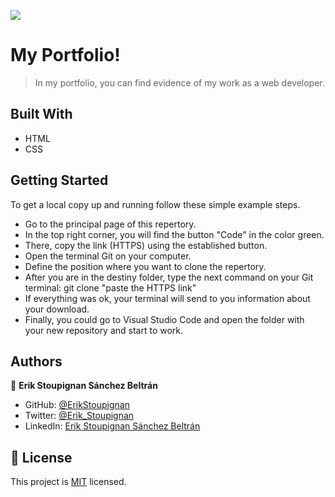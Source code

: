 ![](https://img.shields.io/badge/Microverse-blueviolet)

# My Portfolio!

> In my portfolio, you can find evidence of my work as a web developer.



## Built With

- HTML
- CSS


## Getting Started
To get a local copy up and running follow these simple example steps.

- Go to the principal page of this repertory.
- In the top right corner, you will find the button "Code" in the color green.
- There, copy the link (HTTPS) using the established button.
- Open the terminal Git on your computer.
- Define the position where you want to clone the repertory.
- After you are in the destiny folder, type the next command on your Git terminal: git clone  "paste the HTTPS link"
- If everything was ok, your terminal will send to you information about your download. 
- Finally, you could go to Visual Studio Code and open the folder with your new repository and start to work.




## Authors

👤 **Erik Stoupignan Sánchez Beltrán**

- GitHub: [@ErikStoupignan](https://github.com/ErikStoupignan)
- Twitter: [@Erik_Stoupignan](https://twitter.com/Erik_Stoupignan)
- LinkedIn: [Erik Stoupignan Sánchez Beltrán](https://www.linkedin.com/in/erik-stoupignan-s%C3%A1nchez-beltr%C3%A1n-393180238/)



## 📝 License

This project is [MIT](./MIT.md) licensed.
